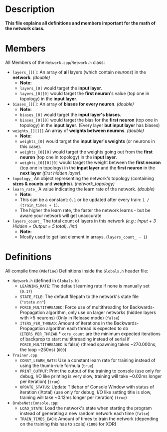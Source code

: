 # Description
**This file explains all definitions and members important for the math of the network class.**

# Members
All Members of the `Network.cpp`/`Network.h` class:

* `layers_[][]`: An array of **all** layers (which contain _neurons_) in the **network**. _(double)_
  * **Note:**
  * `layers_[0]` would target the **input layer**.
  * `layers_[0][0]` would target the **first neuron**'s value (top one in topology) in the **input layer**.
* `biases_[][]`: An array of **biases for every neuron**. _(double)_
  * **Note:**
  * `biases_[0]` would target the **input layer's biases**.
  * `biases_[0][0]` would target the bias for the **first neuron** (top one in topology) in the **input layer**. (Every layer **but input layer** has biases)
* `weights_[][][]` An array of **weights between neurons**. _(double)_
  * **Note:**
  * `weights_[0]` would target the **input layer's weights** (or neurons in this case).
  * `weights_[0][0]` would target the weights going out from the **first neuron** (top one in topology) in the **input layer**.
  * `weights_[0][0][0]` would target the weight between the **first neuron** (top one in topology) in the **input layer** and the **first neuron** in the **next layer** _(first hidden layer)_.
* `topology_` An object representing the network's topology (containing **sizes & counts** and **weights**). _(network_topology)_
* `learn_rate_` A value indicating the learn rate of the network. _(double)_
  * **Note:**
  * This can be a constant: `0.1` or be updated after every train: `1 / (train_times + 1)`.
  * The higher the learn rate, the faster the network learns - but be aware your network will get unaccurate
* `layers_count_` The total count of layers in this network _(e.g.: Input + 3 Hidden + Output = 5 total)_. _(int)_
  * **Note:**
  * Mostly used to get last element in arrays. (`layers_count_ - 1`)


# Definitions
All compile time (`#define`) Definitions inside the `Globals.h` header file:

* `Network.h` (defined in `Globals.h`)
  * `LEARNING_RATE`: The default learning rate if none is manually set (`0.17`)
  * `STATE_FILE`: The default filepath to the network's state file (`"state.nn"`)
  * `FORCE_MULTITHREADED`: Force use of multithreading for Backwards-Propagation algorithm, only use on larger networks (hidden layers with >5 neurons) (Only in Release mode) (`false`)
  * `ITERS_PER_THREAD`: Amount of iterations in the Backwards-Propagation algorithm each thread is expected to do (`ITERS_PER_THREAD` * `core_count` are the minimum expected iterations of backprop to start multithreading instead of serial if `FORCE_MULTITHREADED` is false) (thread spawning takes ~270.000ns, the loop ~250ns) (`600`)
* `Trainer.cpp`
  * `CONST_LEARN_RATE`: Use a constant learn rate for training instead of using the thumb-rule formula (`true`)
  * `PRINT_OUTPUT`: Print the output of the training to console (use only for debug, I/O like printing is very slow, training will take ~0.02ms longer per iteration) (`true`)
  * `UPDATE_STATUS`: Update Titlebar of Console Window with status of iteration (i/total) (use only for debug, I/O like setting title is slow, training will take ~0.12ms longer per iteration) (`true`)
* `BrabeNetzConsole.cpp`:
  * `LOAD_STATE`: Load the network's state when starting the program instead of generating a new random network each time (`false`)
  * `TRAIN_TIMES_EACH`: Amount of times to train the network (depending on the training this has to scale) (`1000` for XOR)
